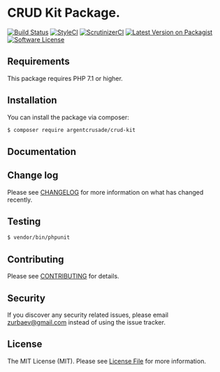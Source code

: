 # CRUD Kit Package.

[![Build Status][ico-travis]][link-travis]
[![StyleCI][ico-styleci]][link-styleci]
[![ScrutinizerCI][ico-scrutinizer]][link-scrutinizer]
[![Latest Version on Packagist][ico-version]][link-packagist]
[![Software License][ico-license]](LICENSE.md)

## Requirements

This package requires PHP 7.1 or higher.

## Installation

You can install the package via composer:

``` bash
$ composer require argentcrusade/crud-kit
```

## Documentation

## Change log

Please see [CHANGELOG](CHANGELOG.md) for more information on what has changed recently.

## Testing

``` bash
$ vendor/bin/phpunit
```

## Contributing

Please see [CONTRIBUTING](CONTRIBUTING.md) for details.

## Security

If you discover any security related issues, please email zurbaev@gmail.com instead of using the issue tracker.

## License

The MIT License (MIT). Please see [License File](LICENSE.md) for more information.

[ico-version]: https://poser.pugx.org/argentcrusade/crud-kit/version?format=flat
[ico-license]: https://poser.pugx.org/argentcrusade/crud-kit/license?format=flat
[ico-travis]: https://api.travis-ci.org/argentcrusade/crud-kit.svg?branch=master
[ico-styleci]: https://styleci.io/repos/169720716/shield?branch=master&style=flat
[ico-scrutinizer]: https://scrutinizer-ci.com/g/argentcrusade/crud-kit/badges/quality-score.png?b=master

[link-packagist]: https://packagist.org/packages/argentcrusade/crud-kit
[link-travis]: https://travis-ci.org/argentcrusade/crud-kit
[link-styleci]: https://styleci.io/repos/169720716
[link-scrutinizer]: https://scrutinizer-ci.com/g/argentcrusade/crud-kit/
[link-author]: https://github.com/tzurbaev
